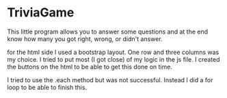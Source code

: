 # TriviaGame

This little program allows you to answer some questions and at the end know how many you got right, wrong, or didn't answer.

for the html side I used a bootstrap layout.  One row and three columns was my choice.  I tried to put most (I got close) of my logic in the js file.  I created the buttons on the html to be able to get this done on time. 

I tried to use the .each method but was not successful.  Instead I did a for loop to be able to finish this.





